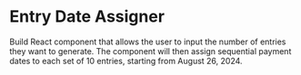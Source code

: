# Entry Date Assigner

Build React component that allows the user to input the number of entries they want to generate. The component will then assign sequential payment dates to each set of 10 entries, starting from August 26, 2024.
